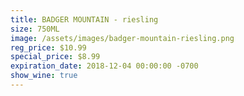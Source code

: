 ```yaml
---
title: BADGER MOUNTAIN - riesling
size: 750ML
image: /assets/images/badger-mountain-riesling.png
reg_price: $10.99
special_price: $8.99
expiration_date: 2018-12-04 00:00:00 -0700
show_wine: true
---
```


